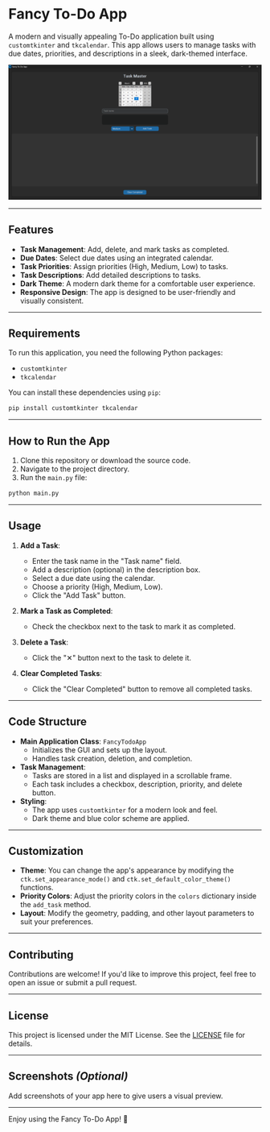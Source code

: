 # Fancy To-Do App

A modern and visually appealing To-Do application built using `customtkinter` and `tkcalendar`. This app allows users to manage tasks with due dates, priorities, and descriptions in a sleek, dark-themed interface.

![App Screenshot](image/screenshot.png)

---

## Features

- **Task Management**: Add, delete, and mark tasks as completed.
- **Due Dates**: Select due dates using an integrated calendar.
- **Task Priorities**: Assign priorities (High, Medium, Low) to tasks.
- **Task Descriptions**: Add detailed descriptions to tasks.
- **Dark Theme**: A modern dark theme for a comfortable user experience.
- **Responsive Design**: The app is designed to be user-friendly and visually consistent.

---

## Requirements

To run this application, you need the following Python packages:

- `customtkinter`
- `tkcalendar`

You can install these dependencies using `pip`:

```bash
pip install customtkinter tkcalendar
```

---

## How to Run the App

1. Clone this repository or download the source code.
2. Navigate to the project directory.
3. Run the `main.py` file:

```bash
python main.py
```

---

## Usage

1. **Add a Task**:
   - Enter the task name in the "Task name" field.
   - Add a description (optional) in the description box.
   - Select a due date using the calendar.
   - Choose a priority (High, Medium, Low).
   - Click the "Add Task" button.

2. **Mark a Task as Completed**:
   - Check the checkbox next to the task to mark it as completed.

3. **Delete a Task**:
   - Click the "✕" button next to the task to delete it.

4. **Clear Completed Tasks**:
   - Click the "Clear Completed" button to remove all completed tasks.

---

## Code Structure

- **Main Application Class**: `FancyTodoApp`
  - Initializes the GUI and sets up the layout.
  - Handles task creation, deletion, and completion.
- **Task Management**:
  - Tasks are stored in a list and displayed in a scrollable frame.
  - Each task includes a checkbox, description, priority, and delete button.
- **Styling**:
  - The app uses `customtkinter` for a modern look and feel.
  - Dark theme and blue color scheme are applied.

---

## Customization

- **Theme**: You can change the app's appearance by modifying the `ctk.set_appearance_mode()` and `ctk.set_default_color_theme()` functions.
- **Priority Colors**: Adjust the priority colors in the `colors` dictionary inside the `add_task` method.
- **Layout**: Modify the geometry, padding, and other layout parameters to suit your preferences.

---

## Contributing

Contributions are welcome! If you'd like to improve this project, feel free to open an issue or submit a pull request.

---

## License

This project is licensed under the MIT License. See the [LICENSE](LICENSE) file for details.

---

## Screenshots *(Optional)*

Add screenshots of your app here to give users a visual preview.

---

Enjoy using the Fancy To-Do App! 🚀

